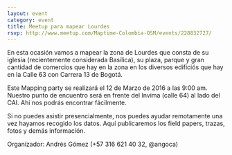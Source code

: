 ```yaml
---
layout: event
category: event
title: Meetup para mapear Lourdes
rsvp: http://www.meetup.com/Maptime-Colombia-OSM/events/228832727/
---
```


En esta ocasión vamos a mapear la zona de Lourdes que consta de su iglesia (recientemente considerada Basílica), su plaza, parque y gran cantidad de comercios que hay en la zona en los diversos edificiós que hay en la Calle 63 con Carrera 13 de Bogotá.

Este Mapping party se realizará el 12 de Marzo de 2016 a las 9:00 am.
Nuestro punto de encuentro será en frente del Invima (calle 64) al lado del CAI.
Ahí nos podrás encontrar fácilmente.

Si no puedes asistir presencialmente, nos puedes ayudar remotamente una vez hayamos recogido los datos.
Aquí publicaremos los field papers, trazas, fotos y demás información.

Organizador: Andrés Gómez (+57 316 621 40 32, @angoca)
